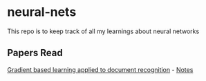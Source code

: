 # neural-nets
This repo is to keep track of all my learnings about neural networks

## Papers Read

[Gradient based learning applied to document recognition](research_papers\gradient-based-learning-applied-to-doc-recognition.pdf)  - 
[Notes](notes\gradient-based-learning-applied-to-doc-recognition-notes.md)

